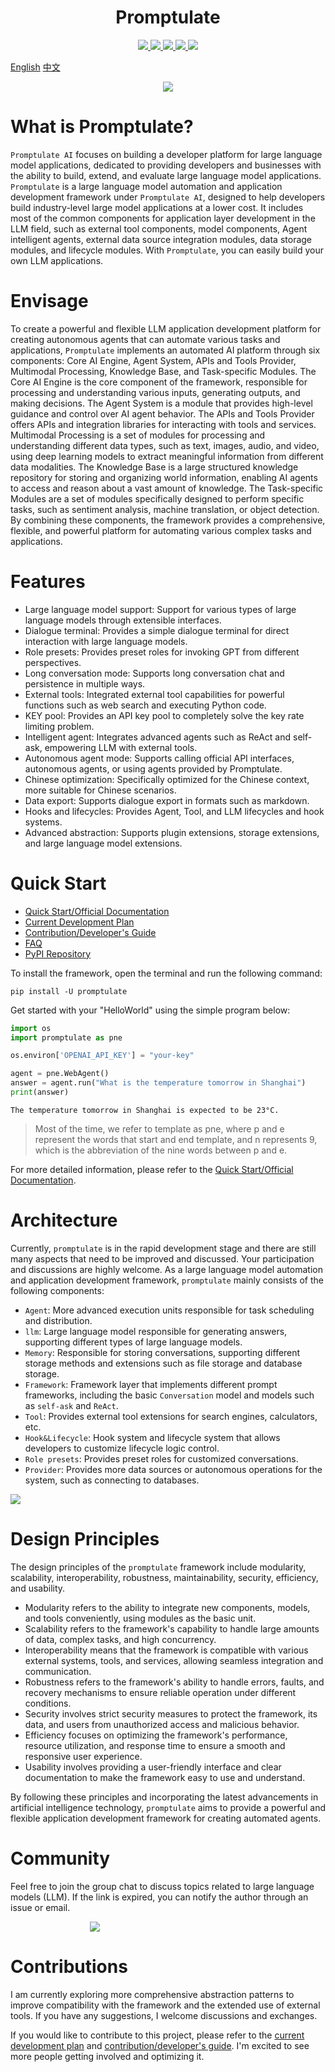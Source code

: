 <h1 align="center">
    Promptulate
</h1>

<p align="center">
    <a target="_blank" href="">
        <img src="https://img.shields.io/github/license/Undertone0809/promptulate.svg?style=flat-square" />
    </a>
    <a target="_blank" href=''>
        <img src="https://img.shields.io/github/release/Undertone0809/promptulate/all.svg?style=flat-square"/>
    </a>
    <a target="_blank" href=''>
        <img src="https://bestpractices.coreinfrastructure.org/projects/3018/badge"/>
   </a>
    <a target="_blank" href=''>
        <img src="https://static.pepy.tech/personalized-badge/promptulate?period=month&units=international_system&left_color=grey&right_color=blue&left_text=Downloads/Week"/>
    </a>
    <a target="_blank" href=''>
        <img src="docs/images/coverage.svg"/>
    </a>
</p>

[English](/README.md) [中文](/README_zh.md)

<p align="center">
  <img src="https://zeeland-bucket.oss-cn-beijing.aliyuncs.com/images/promptulate_logo_new.png"/>
</p>


# What is Promptulate?
`Promptulate AI` focuses on building a developer platform for large language model applications, dedicated to providing developers and businesses with the ability to build, extend, and evaluate large language model applications. `Promptulate` is a large language model automation and application development framework under `Promptulate AI`, designed to help developers build industry-level large model applications at a lower cost. It includes most of the common components for application layer development in the LLM field, such as external tool components, model components, Agent intelligent agents, external data source integration modules, data storage modules, and lifecycle modules. With `Promptulate`, you can easily build your own LLM applications.

# Envisage
To create a powerful and flexible LLM application development platform for creating autonomous agents that can automate various tasks and applications, `Promptulate` implements an automated AI platform through six components: Core AI Engine, Agent System, APIs and Tools Provider, Multimodal Processing, Knowledge Base, and Task-specific Modules. The Core AI Engine is the core component of the framework, responsible for processing and understanding various inputs, generating outputs, and making decisions. The Agent System is a module that provides high-level guidance and control over AI agent behavior. The APIs and Tools Provider offers APIs and integration libraries for interacting with tools and services. Multimodal Processing is a set of modules for processing and understanding different data types, such as text, images, audio, and video, using deep learning models to extract meaningful information from different data modalities. The Knowledge Base is a large structured knowledge repository for storing and organizing world information, enabling AI agents to access and reason about a vast amount of knowledge. The Task-specific Modules are a set of modules specifically designed to perform specific tasks, such as sentiment analysis, machine translation, or object detection. By combining these components, the framework provides a comprehensive, flexible, and powerful platform for automating various complex tasks and applications.


# Features

- Large language model support: Support for various types of large language models through extensible interfaces.
- Dialogue terminal: Provides a simple dialogue terminal for direct interaction with large language models.
- Role presets: Provides preset roles for invoking GPT from different perspectives.
- Long conversation mode: Supports long conversation chat and persistence in multiple ways.
- External tools: Integrated external tool capabilities for powerful functions such as web search and executing Python code.
- KEY pool: Provides an API key pool to completely solve the key rate limiting problem.
- Intelligent agent: Integrates advanced agents such as ReAct and self-ask, empowering LLM with external tools.
- Autonomous agent mode: Supports calling official API interfaces, autonomous agents, or using agents provided by Promptulate.
- Chinese optimization: Specifically optimized for the Chinese context, more suitable for Chinese scenarios.
- Data export: Supports dialogue export in formats such as markdown.
- Hooks and lifecycles: Provides Agent, Tool, and LLM lifecycles and hook systems.
- Advanced abstraction: Supports plugin extensions, storage extensions, and large language model extensions.

# Quick Start

- [Quick Start/Official Documentation](https://undertone0809.github.io/promptulate/#/)
- [Current Development Plan](https://undertone0809.github.io/promptulate/#/other/plan)
- [Contribution/Developer's Guide](https://undertone0809.github.io/promptulate/#/other/contribution)
- [FAQ](https://undertone0809.github.io/promptulate/#/other/faq)
- [PyPI Repository](https://pypi.org/project/promptulate/)

To install the framework, open the terminal and run the following command:

```shell script
pip install -U promptulate  
```

Get started with your "HelloWorld" using the simple program below:

```python
import os
import promptulate as pne

os.environ['OPENAI_API_KEY'] = "your-key"

agent = pne.WebAgent()
answer = agent.run("What is the temperature tomorrow in Shanghai")
print(answer)
```

```
The temperature tomorrow in Shanghai is expected to be 23°C.
```

> Most of the time, we refer to template as pne, where p and e represent the words that start and end template, and n represents 9, which is the abbreviation of the nine words between p and e.

For more detailed information, please refer to the [Quick Start/Official Documentation](https://undertone0809.github.io/promptulate/#/).

# Architecture

Currently, `promptulate` is in the rapid development stage and there are still many aspects that need to be improved and discussed. Your participation and discussions are highly welcome. As a large language model automation and application development framework, `promptulate` mainly consists of the following components:

- `Agent`: More advanced execution units responsible for task scheduling and distribution.
- `llm`: Large language model responsible for generating answers, supporting different types of large language models.
- `Memory`: Responsible for storing conversations, supporting different storage methods and extensions such as file storage and database storage.
- `Framework`: Framework layer that implements different prompt frameworks, including the basic `Conversation` model and models such as `self-ask` and `ReAct`.
- `Tool`: Provides external tool extensions for search engines, calculators, etc.
- `Hook&Lifecycle`: Hook system and lifecycle system that allows developers to customize lifecycle logic control.
- `Role presets`: Provides preset roles for customized conversations.
- `Provider`: Provides more data sources or autonomous operations for the system, such as connecting to databases.

<img src="https://zeeland-bucket.oss-cn-beijing.aliyuncs.com/images/20230704180202.png"/>

# Design Principles

The design principles of the `promptulate` framework include modularity, scalability, interoperability, robustness, maintainability, security, efficiency, and usability.

- Modularity refers to the ability to integrate new components, models, and tools conveniently, using modules as the basic unit.
- Scalability refers to the framework's capability to handle large amounts of data, complex tasks, and high concurrency.
- Interoperability means that the framework is compatible with various external systems, tools, and services, allowing seamless integration and communication.
- Robustness refers to the framework's ability to handle errors, faults, and recovery mechanisms to ensure reliable operation under different conditions.
- Security involves strict security measures to protect the framework, its data, and users from unauthorized access and malicious behavior.
- Efficiency focuses on optimizing the framework's performance, resource utilization, and response time to ensure a smooth and responsive user experience.
- Usability involves providing a user-friendly interface and clear documentation to make the framework easy to use and understand.

By following these principles and incorporating the latest advancements in artificial intelligence technology, `promptulate` aims to provide a powerful and flexible application development framework for creating automated agents.

# Community

Feel free to join the group chat to discuss topics related to large language models (LLM). If the link is expired, you can notify the author through an issue or email.

<div style="width: 250px;margin: 0 auto;">
    <img src="https://zeeland-bucket.oss-cn-beijing.aliyuncs.com/images/20231211045023.png"/>
</div>

# Contributions

I am currently exploring more comprehensive abstraction patterns to improve compatibility with the framework and the extended use of external tools. If you have any suggestions, I welcome discussions and exchanges.

If you would like to contribute to this project, please refer to the [current development plan](https://undertone0809.github.io/promptulate/#/other/plan) and [contribution/developer's guide](https://undertone0809.github.io/promptulate/#/other/contribution). I'm excited to see more people getting involved and optimizing it.
